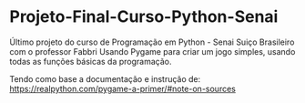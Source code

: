 # Projeto-Final-Curso-Python-Senai
Último projeto do curso de Programação em Python - Senai Suiço Brasileiro com o professor Fabbri
Usando Pygame para criar um jogo simples, usando todas as funções básicas da programação.

Tendo como base a documentação e instrução de:
https://realpython.com/pygame-a-primer/#note-on-sources
